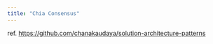 ```yaml
---
title: "Chia Consensus"
---
```


ref. https://github.com/chanakaudaya/solution-architecture-patterns
